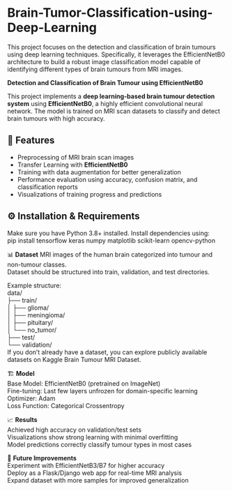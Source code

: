 # Brain-Tumor-Classification-using-Deep-Learning
This project focuses on the detection and classification of brain tumours using deep learning techniques. Specifically, it leverages the EfficientNetB0 architecture to build a robust image classification model capable of identifying different types of brain tumours from MRI images.


**Detection and Classification of Brain Tumour using EfficientNetB0**

This project implements a **deep learning-based brain tumour detection system** using **EfficientNetB0**, a highly efficient convolutional neural network. The model is trained on MRI scan datasets to classify and detect brain tumours with high accuracy.

## 🚀 **Features**
- Preprocessing of MRI brain scan images  
- Transfer Learning with **EfficientNetB0**  
- Training with data augmentation for better generalization  
- Performance evaluation using accuracy, confusion matrix, and classification reports  
- Visualizations of training progress and predictions  

## ⚙️ **Installation & Requirements**
Make sure you have Python 3.8+ installed. Install dependencies using:<br>
pip install tensorflow keras numpy matplotlib scikit-learn opencv-python

📊 **Dataset**
MRI images of the human brain categorized into tumour and non-tumour classes.<br>
Dataset should be structured into train, validation, and test directories.

Example structure:<br>
data/<br>
 ├── train/<br>
 │    ├── glioma/<br>
 │    ├── meningioma/<br>
 │    ├── pituitary/<br>
 │    └── no_tumor/<br>
 ├── test/<br>
 └── validation/<br>
If you don’t already have a dataset, you can explore publicly available datasets on Kaggle Brain Tumour MRI Dataset.

🏗️ **Model**<br>
Base Model: EfficientNetB0 (pretrained on ImageNet)<br>
Fine-tuning: Last few layers unfrozen for domain-specific learning<br>
Optimizer: Adam<br>
Loss Function: Categorical Crossentropy<br>

📈 **Results**<br>
Achieved high accuracy on validation/test sets<br>
Visualizations show strong learning with minimal overfitting<br>
Model predictions correctly classify tumour types in most cases<br>

📌 **Future Improvements**<br>
Experiment with EfficientNetB3/B7 for higher accuracy<br>
Deploy as a Flask/Django web app for real-time MRI analysis<br>
Expand dataset with more samples for improved generalization<br>
